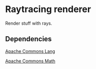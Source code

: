 # Raytracing renderer
Render stuff with rays.

## Dependencies
[Apache Commons Lang](http://commons.apache.org/proper/commons-lang/)

[Apache Commons Math](http://commons.apache.org/proper/commons-math/)